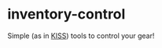 inventory-control
=================

Simple (as in [KISS](http://en.wikipedia.org/wiki/KISS_principle)) tools to control your gear!
